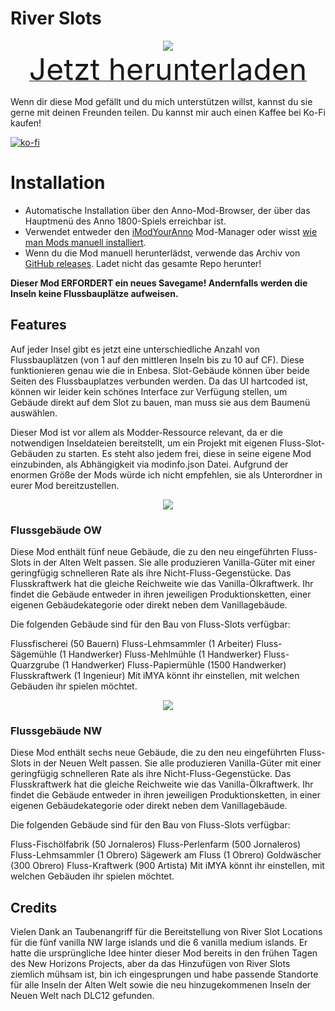 # River Slots

<div align=center><img src="_media/Anno1800/mod_banners/RiverSlots/thumbnail.png"/></div>

<div align=center><a href="https://github.com/Taludas/RiverSlots/releases/latest/download/RiverSlots_combined.zip"> <font size="40">Jetzt herunterladen</font></a></div>

Wenn dir diese Mod gefällt und du mich unterstützen willst, kannst du sie gerne mit deinen Freunden teilen. Du kannst mir auch einen Kaffee bei Ko-Fi kaufen!

[![ko-fi](https://ko-fi.com/img/githubbutton_sm.svg)](https://ko-fi.com/W7W8L558T)


# Installation
- Automatische Installation über den Anno-Mod-Browser, der über das Hauptmenü des Anno 1800-Spiels erreichbar ist.
- Verwendet entweder den [iModYourAnno](https://github.com/anno-mods/iModYourAnno/releases) Mod-Manager oder wisst [wie man Mods manuell installiert](https://github.com/jakobharder/anno1800-mod-loader#mods).
- Wenn du die Mod manuell herunterlädst, verwende das Archiv von [GitHub releases](https://github.com/Taludas/RiverSlots/releases). Ladet nicht das gesamte Repo herunter!

**Dieser Mod ERFORDERT ein neues Savegame! Andernfalls werden die Inseln keine Flussbauplätze aufweisen.**

## Features

Auf jeder Insel gibt es jetzt eine unterschiedliche Anzahl von Flussbauplätzen (von 1 auf den mittleren Inseln bis zu 10 auf CF). Diese funktionieren genau wie die in Enbesa. Slot-Gebäude können über beide Seiten des Flussbauplatzes verbunden werden. Da das UI hartcoded ist, können wir leider kein schönes Interface zur Verfügung stellen, um Gebäude direkt auf dem Slot zu bauen, man muss sie aus dem Baumenü auswählen.

Dieser Mod ist vor allem als Modder-Ressource relevant, da er die notwendigen Inseldateien bereitstellt, um ein Projekt mit eigenen Fluss-Slot-Gebäuden zu starten. Es steht also jedem frei, diese in seine eigene Mod einzubinden, als Abhängigkeit via modinfo.json Datei. Aufgrund der enormen Größe der Mods würde ich nicht empfehlen, sie als Unterordner in eurer Mod bereitzustellen.

<div align=center><img src="_media/Anno1800/mod_banners/RiverSlots/bannerow.png"/></div>

### Flussgebäude OW
Diese Mod enthält fünf neue Gebäude, die zu den neu eingeführten Fluss-Slots in der Alten Welt passen. Sie alle produzieren Vanilla-Güter mit einer geringfügig schnelleren Rate als ihre Nicht-Fluss-Gegenstücke. Das Flusskraftwerk hat die gleiche Reichweite wie das Vanilla-Ölkraftwerk. Ihr findet die Gebäude entweder in ihren jeweiligen Produktionsketten, einer eigenen Gebäudekategorie oder direkt neben dem Vanillagebäude.

Die folgenden Gebäude sind für den Bau von Fluss-Slots verfügbar:

Flussfischerei (50 Bauern)
Fluss-Lehmsammler (1 Arbeiter)
Fluss-Sägemühle (1 Handwerker)
Fluss-Mehlmühle (1 Handwerker)
Fluss-Quarzgrube (1 Handwerker)
Fluss-Papiermühle (1500 Handwerker)
Flusskraftwerk (1 Ingenieur)
Mit iMYA könnt ihr einstellen, mit welchen Gebäuden ihr spielen möchtet.

<div align=center><img src="_media/Anno1800/mod_banners/RiverSlots/bannernw.png"/></div>

### Flussgebäude NW
Diese Mod enthält sechs neue Gebäude, die zu den neu eingeführten Fluss-Slots in der Neuen Welt passen. Sie alle produzieren Vanilla-Güter mit einer geringfügig schnelleren Rate als ihre Nicht-Fluss-Gegenstücke. Das Flusskraftwerk hat die gleiche Reichweite wie das Vanilla-Ölkraftwerk. Ihr findet die Gebäude entweder in ihren jeweiligen Produktionsketten, in einer eigenen Gebäudekategorie oder direkt neben dem Vanillagebäude.

Die folgenden Gebäude sind für den Bau von Fluss-Slots verfügbar:

Fluss-Fischölfabrik (50 Jornaleros)
Fluss-Perlenfarm (500 Jornaleros)
Fluss-Lehmsammler (1 Obrero)
Sägewerk am Fluss (1 Obrero)
Goldwäscher (300 Obrero)
Fluss-Kraftwerk (900 Artista)
Mit iMYA könnt ihr einstellen, mit welchen Gebäuden ihr spielen möchtet.

## Credits
Vielen Dank an Taubenangriff für die Bereitstellung von River Slot Locations für die fünf vanilla NW large islands und die 6 vanilla medium islands. Er hatte die ursprüngliche Idee hinter dieser Mod bereits in den frühen Tagen des New Horizons Projects, aber da das Hinzufügen von River Slots ziemlich mühsam ist, bin ich eingesprungen und habe passende Standorte für alle Inseln der Alten Welt sowie die neu hinzugekommenen Inseln der Neuen Welt nach DLC12 gefunden.
